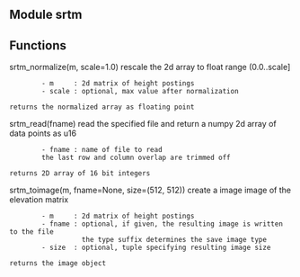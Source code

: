 Module srtm
-----------

Functions
---------
srtm_normalize(m, scale=1.0)
    rescale the 2d array to float range (0.0..scale]

            - m     : 2d matrix of height postings
            - scale : optional, max value after normalization
            
    returns the normalized array as floating point

srtm_read(fname)
    read the specified file and return a numpy 2d array of data points as u16

            - fname : name of file to read
            the last row and column overlap are trimmed off
            
    returns 2D array of 16 bit integers

srtm_toimage(m, fname=None, size=(512, 512))
    create a image image of the elevation matrix

            - m     : 2d matrix of height postings
            - fname : optional, if given, the resulting image is written to the file
                      the type suffix determines the save image type
            - size  : optional, tuple specifying resulting image size
            
    returns the image object
